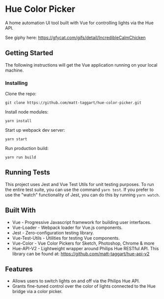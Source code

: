 # Hue Color Picker

A home automation UI tool built with Vue for controlling lights via the Hue API.

See giphy here: https://gfycat.com/gifs/detail/IncredibleCalmChicken

## Getting Started

The following instructions will get the Vue application running on your local machine.

### Installing

Clone the repo:

`git clone https://github.com/matt-taggart/hue-color-picker.git`

Install node modules:

`yarn install`

Start up webpack dev server:

`yarn start`

Run production build:

`yarn run build`

## Running Tests

This project uses Jest and Vue Test Utils for unit testing purposes.  To run the entire test suite, you can use the command `yarn test`. If you prefer to use the "watch" functionality of Jest, you can do this by running `yarn watch`.

## Built With

* Vue - Progressive Javascript framework for building user interfaces.
* Vue-Loader - Webpack loader for Vue.js components.
* Jest - Zero-configuration testing library.
* Vue-Test-Utils - Utilities for testing Vue components.
* Vue-Color - Vue Color Pickers for Sketch, Photoshop, Chrome & more
* Hue-API-V2 - Lightweight wrapper around Philips Hue RESTful API. This library can be found at: https://github.com/matt-taggart/hue-api-v2

## Features

* Allows users to switch lights on and off via the Philips Hue API.
* Grants fine-tuned control over the color of lights connected to the Hue bridge via a color picker.